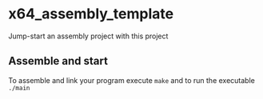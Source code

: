 # x64_assembly_template

Jump-start an assembly project with this project

## Assemble and start
To assemble and link your program execute `make` and to run the executable `./main`